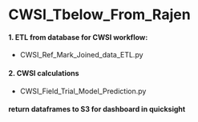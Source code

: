 # CWSI_Tbelow_From_Rajen

#### 1. ETL from database for CWSI workflow: 
- CWSI_Ref_Mark_Joined_data_ETL.py
#### 2. CWSI calculations 
- CWSI_Field_Trial_Model_Prediction.py
#### return dataframes to S3 for dashboard in quicksight
